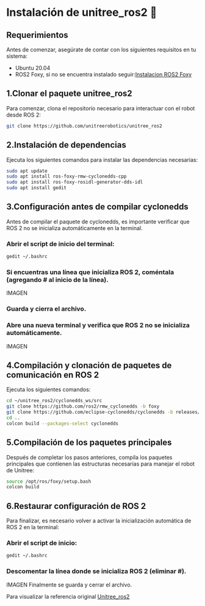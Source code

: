 # Instalación de unitree_ros2 📌 
## Requerimientos
Antes de comenzar, asegúrate de contar con los siguientes requisitos en tu sistema:

- Ubuntu 20.04
- ROS2 Foxy, si no se encuentra instalado seguir:[Instalacion ROS2 Foxy](https://docs.ros.org/en/foxy/Installation/Ubuntu-Install-Debians.html)

## 1.Clonar el paquete unitree_ros2
Para comenzar, clona el repositorio necesario para interactuar con el robot desde ROS 2:
```bash
git clone https://github.com/unitreerobotics/unitree_ros2
```
## 2.Instalación de dependencias
Ejecuta los siguientes comandos para instalar las dependencias necesarias:
```bash
sudo apt update
sudo apt install ros-foxy-rmw-cyclonedds-cpp
sudo apt install ros-foxy-rosidl-generator-dds-idl
sudo apt install gedit
```
## 3.Configuración antes de compilar cyclonedds
Antes de compilar el paquete de cyclonedds, es importante verificar que ROS 2 no se inicializa automáticamente en la terminal.

### Abrir el script de inicio del terminal:
```bash
gedit ~/.bashrc
```
### Si encuentras una línea que inicializa ROS 2, coméntala (agregando # al inicio de la línea).
IMAGEN
### Guarda y cierra el archivo.
### Abre una nueva terminal y verifica que ROS 2 no se inicializa automáticamente.
IMAGEN

## 4.Compilación y clonación de paquetes de comunicación en ROS 2
Ejecuta los siguientes comandos:
```bash
cd ~/unitree_ros2/cyclonedds_ws/src
git clone https://github.com/ros2/rmw_cyclonedds -b foxy
git clone https://github.com/eclipse-cyclonedds/cyclonedds -b releases/0.10.x
cd ..
colcon build --packages-select cyclonedds
```
## 5.Compilación de los paquetes principales
Después de completar los pasos anteriores, compila los paquetes principales que contienen las estructuras necesarias para manejar el robot de Unitree:
```bash
source /opt/ros/foxy/setup.bash
colcon build
```
## 6.Restaurar configuración de ROS 2
Para finalizar, es necesario volver a activar la inicialización automática de ROS 2 en la terminal:

### Abrir el script de inicio:
```bash
gedit ~/.bashrc
```
### Descomentar la línea donde se inicializa ROS 2 (eliminar #).
IMAGEN
Finalmente se guarda y cerrar el archivo.

Para visualizar la referencia original [Unitree_ros2](https://github.com/unitreerobotics/unitree_ros2)
